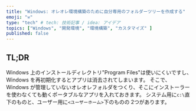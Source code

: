 ```yaml
---
title: "Windows: オレオレ環境構築のために自分専用のフォルダーツリーを作成する"
emoji: "⚒️"
type: "tech" # tech: 技術記事 / idea: アイデア
topics: ["Windows", "開発環境", "環境構築", "カスタマイズ" ]
published: false
---
```


## TL;DR

  Windows 上のインストールディレクトリ"Program Files"は使いにくいですし、Windows を再初期化するとアプリは消去されてしまいます。
  そこで、Windows が管理していないオレオレフォルダをつくり、そこにインストーラーを使わなくても動くポータブルなアプリを入れておきます。
  システム用に`c:\`直下のものと、ユーザー用に`<ユーザーホーム>`下のものの 2つがあります。
